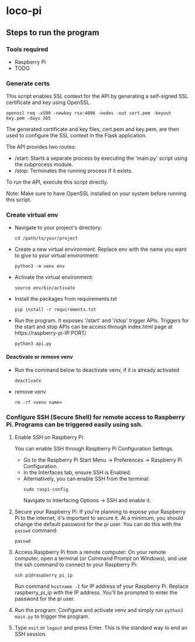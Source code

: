 # loco-pi
## Steps to run the program
### Tools required
- Raspberry Pi
- TODO
### Generate certs
This script enables SSL context for the API by generating a self-signed SSL certificate and key using OpenSSL.

```
openssl req -x509 -newkey rsa:4096 -nodes -out cert.pem -keyout key.pem -days 365
```

The generated certificate and key files, cert.pem and key.pem, are then used to configure the SSL context in the Flask application.

The API provides two routes:
- /start: Starts a separate process by executing the 'main.py' script using the subprocess module.
- /stop: Terminates the running process if it exists.

To run the API, execute this script directly.

Note: Make sure to have OpenSSL installed on your system before running this script.
### Create virtual env
- Navigate to your project's directory:
    ```
    cd /path/to/your/project
    ```
- Create a new virtual environment. Replace env with the name you want to give to your virtual environment:
    ```
    python3 -m venv env
    ```
- Activate the virtual environment:
    ```
    source env/bin/activate
    ```
- Install the packages from requirements.txt
    ```
    pip install -r requirements.txt
    ```
- Run the program. It exposes '/start' and '/stop' trigger APIs. Triggers for the start and stop APIs can be access through index.html page at https://raspberry-pi-IP:PORT/
    ```
    python3 api.py
    ```
#### Deactivate or remove venv
- Run the command below to deactivate venv, if it is already activated
    ```
    deactivate
    ```
- remove venv 
    ```
    rm -rf <venv name>
    ```

### Configure SSH (Secure Shell) for remote access to Raspberry Pi. Programs can be triggered easily using ssh. 
1. Enable SSH on Raspberry Pi:

    You can enable SSH through Raspberry Pi Configuration Settings.

    - Go to the Raspberry Pi Start Menu -> Preferences -> Raspberry Pi Configuration.
    - In the Interfaces tab, ensure SSH is Enabled.
    - Alternatively, you can enable SSH from the terminal: 
        ```
        sudo raspi-config
        ```
        Navigate to Interfacing Options -> SSH and enable it.

2. Secure your Raspberry Pi:
If you're planning to expose your Raspberry Pi to the internet, it's important to secure it. At a minimum, you should change the default password for the pi user. You can do this with the ```passwd``` command: 
    ```
    passwd
    ```
3. Access Raspberry Pi from a remote computer:
On your remote computer, open a terminal (or Command Prompt on Windows), and use the ssh command to connect to your Raspberry Pi:
    ```
    ssh pi@raspberry_pi_ip
    ```
    Run command ```hostname -I``` for IP address of your Raspberry Pi. Replace raspberry_pi_ip with the IP address. You'll be prompted to enter the password for the pi user.
4. Run the program:
    Configure and activate venv and simply run ```python3 main.py``` to trigger the program.
5. Type ```exit``` or ```logout``` and press Enter. This is the standard way to end an SSH session.
